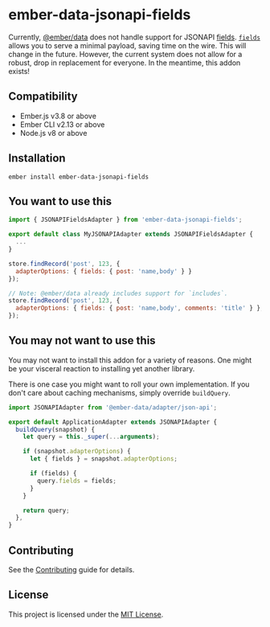 ember-data-jsonapi-fields
==============================================================================

Currently, [@ember/data](https://github.com/emberjs/data) does not handle support for JSONAPI [fields](https://jsonapi.org/format/#document-resource-object-fields).  [`fields`](https://jsonapi.org/format/#fetching-sparse-fieldsets) allows you to serve a minimal payload, saving time on the wire. This will change in the future.  However, the current system does not allow for a robust, drop in replacement for everyone.  In the meantime, this addon exists!


Compatibility
------------------------------------------------------------------------------

* Ember.js v3.8 or above
* Ember CLI v2.13 or above
* Node.js v8 or above


Installation
------------------------------------------------------------------------------

```
ember install ember-data-jsonapi-fields
```


You want to use this
------------------------------------------------------------------------------

```js
import { JSONAPIFieldsAdapter } from 'ember-data-jsonapi-fields';

export default class MyJSONAPIAdapter extends JSONAPIFieldsAdapter {
  ...
}
```
```js
store.findRecord('post', 123, {
  adapterOptions: { fields: { post: 'name,body' } }
});

// Note: @ember/data already includes support for `includes`.
store.findRecord('post', 123, {
  adapterOptions: { fields: { post: 'name,body', comments: 'title' } }, include: 'comments'
});
```

You may not want to use this
------------------------------------------------------------------------------

You may not want to install this addon for a variety of reasons.  One might be your visceral reaction to installing yet another library.

There is one case you might want to roll your own implementation.  If you don't care about caching mechanisms, simply override `buildQuery`.

```js
import JSONAPIAdapter from '@ember-data/adapter/json-api';

export default ApplicationAdapter extends JSONAPIAdapter {
  buildQuery(snapshot) {
    let query = this._super(...arguments);

    if (snapshot.adapterOptions) {
      let { fields } = snapshot.adapterOptions;

      if (fields) {
        query.fields = fields;
      }
    }

    return query;
  },
}
```

Contributing
------------------------------------------------------------------------------

See the [Contributing](CONTRIBUTING.md) guide for details.


License
------------------------------------------------------------------------------

This project is licensed under the [MIT License](LICENSE.md).
